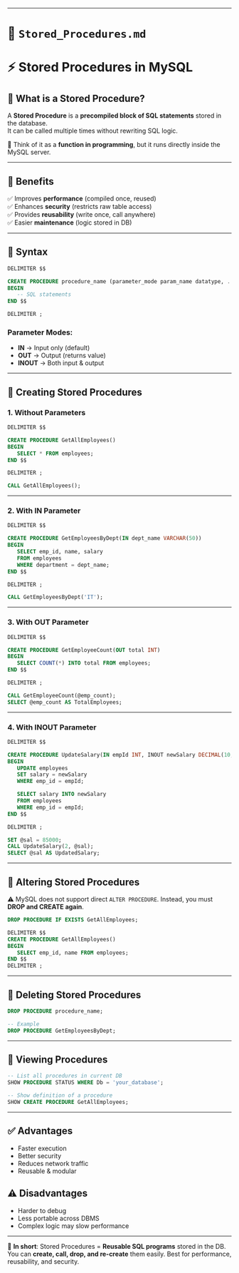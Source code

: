 
---

# 📘 `Stored_Procedures.md`


# ⚡ Stored Procedures in MySQL

## 🔹 What is a Stored Procedure?
A **Stored Procedure** is a **precompiled block of SQL statements** stored in the database.  
It can be called multiple times without rewriting SQL logic.  

📌 Think of it as a **function in programming**, but it runs directly inside the MySQL server.

---

## 🔹 Benefits
✅ Improves **performance** (compiled once, reused)  
✅ Enhances **security** (restricts raw table access)  
✅ Provides **reusability** (write once, call anywhere)  
✅ Easier **maintenance** (logic stored in DB)

---

## 🔹 Syntax
```sql
DELIMITER $$

CREATE PROCEDURE procedure_name (parameter_mode param_name datatype, ...)
BEGIN
   -- SQL statements
END $$

DELIMITER ;
````

### Parameter Modes:

* **IN** → Input only (default)
* **OUT** → Output (returns value)
* **INOUT** → Both input & output

---

## 🔹 Creating Stored Procedures

### 1. Without Parameters

```sql
DELIMITER $$

CREATE PROCEDURE GetAllEmployees()
BEGIN
   SELECT * FROM employees;
END $$

DELIMITER ;

CALL GetAllEmployees();
```

---

### 2. With IN Parameter

```sql
DELIMITER $$

CREATE PROCEDURE GetEmployeesByDept(IN dept_name VARCHAR(50))
BEGIN
   SELECT emp_id, name, salary
   FROM employees
   WHERE department = dept_name;
END $$

DELIMITER ;

CALL GetEmployeesByDept('IT');
```

---

### 3. With OUT Parameter

```sql
DELIMITER $$

CREATE PROCEDURE GetEmployeeCount(OUT total INT)
BEGIN
   SELECT COUNT(*) INTO total FROM employees;
END $$

DELIMITER ;

CALL GetEmployeeCount(@emp_count);
SELECT @emp_count AS TotalEmployees;
```

---

### 4. With INOUT Parameter

```sql
DELIMITER $$

CREATE PROCEDURE UpdateSalary(IN empId INT, INOUT newSalary DECIMAL(10,2))
BEGIN
   UPDATE employees
   SET salary = newSalary
   WHERE emp_id = empId;

   SELECT salary INTO newSalary
   FROM employees
   WHERE emp_id = empId;
END $$

DELIMITER ;

SET @sal = 85000;
CALL UpdateSalary(2, @sal);
SELECT @sal AS UpdatedSalary;
```

---

## 🔹 Altering Stored Procedures

⚠️ MySQL does not support direct `ALTER PROCEDURE`.
Instead, you must **DROP and CREATE again**.

```sql
DROP PROCEDURE IF EXISTS GetAllEmployees;

DELIMITER $$
CREATE PROCEDURE GetAllEmployees()
BEGIN
   SELECT emp_id, name FROM employees;
END $$
DELIMITER ;
```

---

## 🔹 Deleting Stored Procedures

```sql
DROP PROCEDURE procedure_name;

-- Example
DROP PROCEDURE GetEmployeesByDept;
```

---

## 🔹 Viewing Procedures

```sql
-- List all procedures in current DB
SHOW PROCEDURE STATUS WHERE Db = 'your_database';

-- Show definition of a procedure
SHOW CREATE PROCEDURE GetAllEmployees;
```

---

## ✅ Advantages

* Faster execution
* Better security
* Reduces network traffic
* Reusable & modular

## ⚠️ Disadvantages

* Harder to debug
* Less portable across DBMS
* Complex logic may slow performance

---

📌 **In short**:
Stored Procedures = **Reusable SQL programs** stored in the DB.
You can **create, call, drop, and re-create** them easily. Best for performance, reusability, and security.


